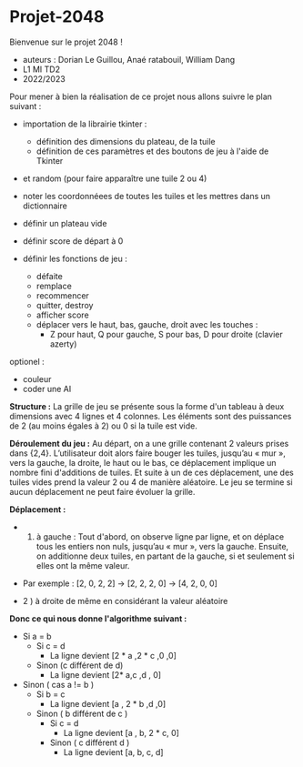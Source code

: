 # Projet-2048

Bienvenue sur le projet 2048 !
- auteurs : Dorian Le Guillou, Anaé ratabouil, William Dang
- L1 MI TD2
- 2022/2023

Pour mener à bien la réalisation de ce projet nous allons suivre le plan suivant : 

- importation de la librairie tkinter : 
  - définition des dimensions du plateau, de la tuile
  - définition de ces paramètres et des boutons de jeu à l'aide de Tkinter
- et random (pour faire apparaître une tuile 2 ou 4)

- noter les coordonnéees de toutes les tuiles et les mettres dans un dictionnaire
- définir un plateau vide 
- définir score de départ à 0
- définir les fonctions de jeu :
  - défaite
  - remplace
  - recommencer
  - quitter, destroy
  - afficher score
  - déplacer vers le haut, bas, gauche, droit avec les touches :
    - Z pour haut, Q pour gauche, S pour bas, D pour droite (clavier azerty)

optionel :
- couleur
- coder une AI

__Structure :__
La grille de jeu se présente sous la forme d'un tableau à deux dimensions avec 4 lignes et 4 colonnes. Les éléments sont des puissances de 2 (au moins égales à 2) ou 0 si la tuile est vide.

__Déroulement du jeu :__
Au départ, on a une grille contenant 2 valeurs prises dans {2,4}. 
L’utilisateur doit alors faire bouger les tuiles, jusqu’au « mur », vers la gauche, la droite, le haut ou le bas, ce déplacement implique un nombre fini d'additions de tuiles. Et suite à un de ces déplacement, une des tuiles vides prend la valeur 2 ou 4 de manière aléatoire.
Le jeu se termine si aucun déplacement ne peut faire évoluer la grille.

__Déplacement :__
- 1) à gauche :
Tout d'abord, on observe ligne par ligne, et on déplace tous les entiers non nuls, jusqu’au « mur », vers la gauche.
Ensuite, on additionne deux tuiles, en partant de la gauche, si et seulement si elles ont la même valeur.
- Par exemple :
[2, 0, 2, 2] -> [2, 2, 2, 0] -> [4, 2, 0, 0]

- 2 ) à droite 
de même en considérant la valeur aléatoire

__Donc ce qui nous donne l'algorithme suivant :__
- Si a = b
  - Si c = d
    - La ligne devient [2 * a ,2 * c ,0 ,0] 
  - Sinon (c différent de d)
    - La ligne devient [2* a,c ,d , 0] 
- Sinon ( cas a != b )
  - Si b = c
    - La ligne devient [a , 2 * b ,d ,0] 
  - Sinon ( b différent de c )
    - Si c = d
      - La ligne devient [a , b, 2 * c, 0] 
    - Sinon ( c différent d )
      - La ligne devient [a, b, c, d]

